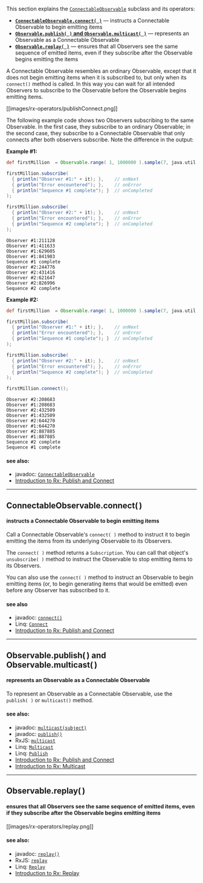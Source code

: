 This section explains the [`ConnectableObservable`](http://netflix.github.io/RxJava/javadoc/rx/observables/ConnectableObservable.html) subclass and its operators:

* [**`ConnectableObservable.connect( )`**](Connectable-Observable-Operators#connectableobservableconnect) — instructs a Connectable Observable to begin emitting items
* [**`Observable.publish( )` and `Observable.multicast( )`**](Connectable-Observable-Operators#observablepublish-and-observablemulticast) — represents an Observable as a Connectable Observable
* [**`Observable.replay( )`**](Connectable-Observable-Operators#observablereplay) — ensures that all Observers see the same sequence of emitted items, even if they subscribe after the Observable begins emitting the items

A Connectable Observable resembles an ordinary Observable, except that it does not begin emitting items when it is subscribed to, but only when its `connect()` method is called. In this way you can wait for all intended Observers to subscribe to the Observable before the Observable begins emitting items.

[[images/rx-operators/publishConnect.png]]

The following example code shows two Observers subscribing to the same Observable. In the first case, they subscribe to an ordinary Observable; in the second case, they subscribe to a Connectable Observable that only connects after both observers subscribe. Note the difference in the output:

**Example #1:**
```groovy
def firstMillion  = Observable.range( 1, 1000000 ).sample(7, java.util.concurrent.TimeUnit.MILLISECONDS);

firstMillion.subscribe(
  { println("Observer #1:" + it); },    // onNext
  { println("Error encountered"); },    // onError
  { println("Sequence #1 complete"); }  // onCompleted
);

firstMillion.subscribe(
  { println("Observer #2:" + it); },    // onNext
  { println("Error encountered"); },    // onError
  { println("Sequence #2 complete"); }  // onCompleted
);
```
```
Observer #1:211128
Observer #1:411633
Observer #1:629605
Observer #1:841903
Sequence #1 complete
Observer #2:244776
Observer #2:431416
Observer #2:621647
Observer #2:826996
Sequence #2 complete
```
**Example #2:**
```groovy
def firstMillion  = Observable.range( 1, 1000000 ).sample(7, java.util.concurrent.TimeUnit.MILLISECONDS).publish();

firstMillion.subscribe(
  { println("Observer #1:" + it); },    // onNext
  { println("Error encountered"); },    // onError
  { println("Sequence #1 complete"); }  // onCompleted
);

firstMillion.subscribe(
  { println("Observer #2:" + it); },    // onNext
  { println("Error encountered"); },    // onError
  { println("Sequence #2 complete"); }  // onCompleted
);

firstMillion.connect();
```
```
Observer #2:208683
Observer #1:208683
Observer #2:432509
Observer #1:432509
Observer #2:644270
Observer #1:644270
Observer #2:887885
Observer #1:887885
Sequence #2 complete
Sequence #1 complete
```

#### see also:
* javadoc: <a href="http://netflix.github.io/RxJava/javadoc/rx/observables/ConnectableObservable.html">`ConnectableObservable`</a>
* <a href="http://www.introtorx.com/Content/v1.0.10621.0/14_HotAndColdObservables.html#PublishAndConnect">Introduction to Rx: Publish and Connect</a>

***

## ConnectableObservable.connect( )
#### instructs a Connectable Observable to begin emitting items
Call a Connectable Observable's `connect( )` method to instruct it to begin emitting the items from its underlying Observable to its Observers.

The `connect( )` method returns a `Subscription`. You can call that object's `unsubscribe( )` method to instruct the Observable to stop emitting items to its Observers.

You can also use the `connect( )` method to instruct an Observable to begin emitting items (or, to begin generating items that would be emitted) even before any Observer has subscribed to it.

#### see also
* javadoc: <a href="http://netflix.github.io/RxJava/javadoc/rx/observables/ConnectableObservable.html#connect()">`connect()`</a>
* Linq: <a href="http://msdn.microsoft.com/en-us/library/hh211748(v=vs.103).aspx">`Connect`</a>
* <a href="http://www.introtorx.com/Content/v1.0.10621.0/14_HotAndColdObservables.html#PublishAndConnect">Introduction to Rx: Publish and Connect</a>

***

## Observable.publish( ) and Observable.multicast( )
#### represents an Observable as a Connectable Observable
To represent an Observable as a Connectable Observable, use the `publish( )` or `multicast()` method.

#### see also:
* javadoc: <a href="http://netflix.github.io/RxJava/javadoc/rx/Observable.html#multicast(rx.subjects.Subject)">`multicast(subject)`</a>
* javadoc: <a href="http://netflix.github.io/RxJava/javadoc/rx/Observable.html#publish()">`publish()`</a>
* RxJS: <a href="https://github.com/Reactive-Extensions/RxJS/wiki/Observable#wiki-multicast">`multicast`</a>
* Linq: <a href="http://msdn.microsoft.com/en-us/library/system.reactive.linq.observable.multicast(v=vs.103).aspx">`Multicast`</a>
* Linq: <a href="http://msdn.microsoft.com/en-us/library/system.reactive.linq.observable.publish(v=vs.103).aspx">`Publish`</a>
* <a href="http://www.introtorx.com/Content/v1.0.10621.0/14_HotAndColdObservables.html#PublishAndConnect">Introduction to Rx: Publish and Connect</a>
* <a href="http://www.introtorx.com/Content/v1.0.10621.0/14_HotAndColdObservables.html#Multicast">Introduction to Rx: Multicast</a>

***

## Observable.replay( )
#### ensures that all Observers see the same sequence of emitted items, even if they subscribe after the Observable begins emitting items
[[images/rx-operators/replay.png]]

#### see also:
* javadoc: <a href="http://netflix.github.io/RxJava/javadoc/rx/Observable.html#replay()">`replay()`</a>
* RxJS: <a href="https://github.com/Reactive-Extensions/RxJS/wiki/Observable#wiki-replay">`replay`</a>
* Linq: <a href="http://msdn.microsoft.com/en-us/library/system.reactive.linq.observable.replay(v=vs.103).aspx">`Replay`</a>
* <a href="http://www.introtorx.com/Content/v1.0.10621.0/14_HotAndColdObservables.html#Replay">Introduction to Rx: Replay</a>